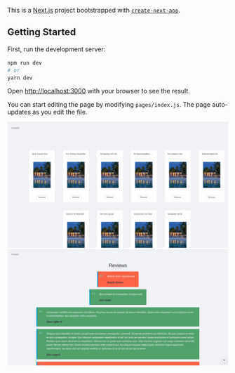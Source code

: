 
This is a [Next.js](https://nextjs.org/) project bootstrapped with [`create-next-app`](https://github.com/vercel/next.js/tree/canary/packages/create-next-app).

## Getting Started

First, run the development server:

```bash
npm run dev
# or
yarn dev
```

Open [http://localhost:3000](http://localhost:3000) with your browser to see the result.

You can start editing the page by modifying `pages/index.js`. The page auto-updates as you edit the file.

![Main Page](https://raw.githubusercontent.com/EvilSpark/hotel-api/master/public/1.png)
![Reviews Page](https://raw.githubusercontent.com/EvilSpark/hotel-api/master/public/2.png)
